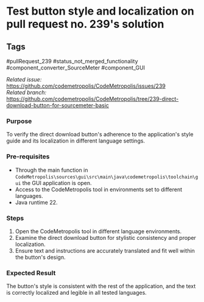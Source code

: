# Test button style and localization on pull request no. 239's solution

## Tags
#pullRequest_239 #status_not_merged_functionality #component_converter_SourceMeter #component_GUI

_Related issue:_ https://github.com/codemetropolis/CodeMetropolis/issues/239 <br>
_Related branch:_ https://github.com/codemetropolis/CodeMetropolis/tree/239-direct-download-button-for-sourcemeter-basic

### Purpose
To verify the direct download button's adherence to the application's style guide and its localization in different language settings.

### Pre-requisites
- Through the main function in `CodeMetropolis\sources\gui\src\main\java\codemetropolis\toolchain\gui` the GUI application is open.
- Access to the CodeMetropolis tool in environments set to different languages.
- Java runtime 22.

### Steps
1. Open the CodeMetropolis tool in different language environments.
2. Examine the direct download button for stylistic consistency and proper localization.
3. Ensure text and instructions are accurately translated and fit well within the button's design.

### Expected Result
The button's style is consistent with the rest of the application, and the text is correctly localized and legible in all tested languages.
